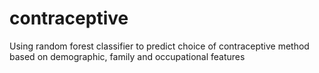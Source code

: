# contraceptive
Using random forest classifier to predict choice of contraceptive method based on demographic, family and occupational features
